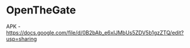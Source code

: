 OpenTheGate
===========

APK - https://docs.google.com/file/d/0B2bAb_e6xIJMbUs5ZDV5b1gzZTQ/edit?usp=sharing
